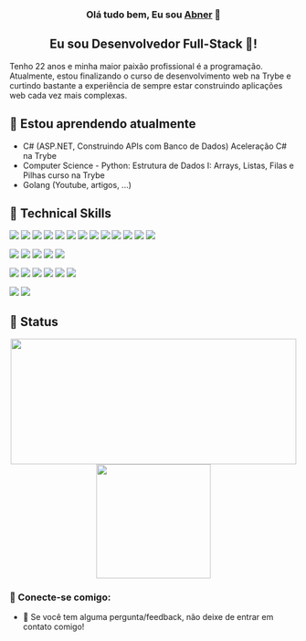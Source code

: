 <h3 align="center">
Olá tudo bem, Eu sou <a href="https://www.linkedin.com/in/abner-sousa/" target="_blank" rel="noreferrer">Abner</a> 👋
</h3>

<h2 align="center">
Eu sou Desenvolvedor Full-Stack 🎨!
</h2> 

Tenho 22 anos e minha maior paixão profissional é a programação. Atualmente, estou finalizando o curso de desenvolvimento web na Trybe e curtindo bastante a experiência de sempre estar construindo aplicações web cada vez mais complexas.

## 🌱 Estou aprendendo atualmente

- C# (ASP.NET, Construindo APIs com Banco de Dados) Aceleração C# na Trybe
- Computer Science - Python: Estrutura de Dados I: Arrays, Listas, Filas e Pilhas curso na Trybe
- Golang (Youtube, artigos, ...)

## 💼 Technical Skills

![](https://img.shields.io/badge/Code-C%23-%23239120.svg?style=flat&logo=c-sharp&logoColor=white)
![](https://img.shields.io/badge/Code-.NET-5C2D91?style=flat&logo=.net&logoColor=white)
![](https://img.shields.io/badge/Code-React-informational?style=flat&logo=react&color=61DAFB)
![](https://img.shields.io/badge/Code-Redux-informational?style=flat&logo=Redux&color=764ABC)
![](https://img.shields.io/badge/Code-JavaScript-informational?style=flat&logo=JavaScript&color=F7DF1E)
![](https://img.shields.io/badge/Code-HTML5-informational?style=flat&logo=HTML5&color=E34F26)
![](https://img.shields.io/badge/Code-Sequelize-informational?style=flat&logo=sequelize&logoColor=blue)
![](https://img.shields.io/badge/Code-Node.js-43853D?style=flat&logo=node.js&logoColor=green)
![](https://img.shields.io/badge/Code-TypeScript-007ACC?style=flat&logo=typescript&logoColor=white)
![](https://img.shields.io/badge/Code-MySQL-%2300f.svg?style=flat&logo=mysql&logoColor=white)
![](https://img.shields.io/badge/Code-JWT-black?style=flat&logo=JSON%20web%20tokens)
![](https://img.shields.io/badge/Code-MongoDB-4EA94B?style=flat&logo=mongodb&logoColor=white)
![](https://img.shields.io/badge/Code-Express.js-404D59?style=flat&logo=express&logoColor=black)

![](https://img.shields.io/badge/Tests-Mocha-%238D6748?style=flat&logo=mocha&logoColor=white)
![](https://img.shields.io/badge/Tests-Chai.js-323330?style=flat&logo=chai&logoColor=red)
![](https://img.shields.io/badge/Tests-Jest-%23C21325?style=flat&logo=jest&logoColor=white)
![](https://img.shields.io/badge/Tests-TestingLibrary-%23E33332?style=flat&logo=testing-library&logoColor=white)
![](https://img.shields.io/badge/Tests-Sinon.js-323330?style=flat&logo=sinon&logo=sinon)

![](https://img.shields.io/badge/Tools-NPM-informational?style=flat&logo=NPM&color=CB3837)
![](https://img.shields.io/badge/Tools-Heroku-informational?style=flat&logo=Heroku&color=430098)
![](https://img.shields.io/badge/Tools-Netlify-informational?style=flat&logo=netlify&color=00C7B7)
![](https://img.shields.io/badge/Tools-Git-informational?style=flat&logo=Git&color=F05032)
![](https://img.shields.io/badge/Tools-GitHub-informational?style=flat&logo=GitHub&color=181717)
![](https://img.shields.io/badge/Tools-Postman-FF6C37?style=flat&logo=postman&logoColor=white)


![](https://img.shields.io/badge/Style-CSS3-informational?style=flat&logo=CSS3&color=1572B6)
![](https://img.shields.io/badge/Code-Tailwind_CSS-38B2AC?style=flat&logo=tailwind-css&logoColor=white)

## 📜 Status

<div align="center">
  <img height="220em" width="500em" src="https://github-readme-stats.vercel.app/api/top-langs/?username=abnerferreiradesousa&layout=compact&show_icons=true&theme=dark&langs_count=10">
  <img height="200em" src="https://github-readme-stats.vercel.app/api?username=abnerferreiradesousa&show_icons=true&theme=dark">
  
</div>

### 🤝 Conecte-se comigo:

- 💬 Se você tem alguma pergunta/feedback, não deixe de entrar em contato comigo!
